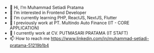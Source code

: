- 👋 Hi, I’m Muhammad Setiadi Pratama
- 👀 I’m interested in Frontend Developer
- 🌱 I’m currently learning PHP, ReactJS, NextJS, Flutter
- :office: I previously work at PT. Multindo Auto Finance (IT - CORE APPLICATION)
- :office: I currently work at CV. PUTMASARI PRATAMA (IT STAFT)
- 📫 How to reach me https://www.linkedin.com/in/muhammad-setiadi-pratama-51219b1b4
<!--- 💞️ I’m looking to collaborate on ... --->

<!---
idaitesamatarp/idaitesamatarp is a ✨ special ✨ repository because its `README.md` (this file) appears on your GitHub profile.
You can click the Preview link to take a look at your changes.
--->

